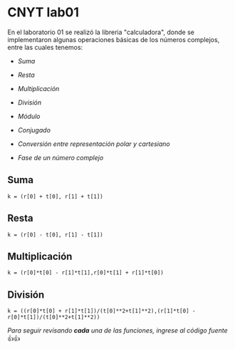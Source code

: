# CNYT lab01

En el laboratorio 01 se realizó la libreria "calculadora", donde se implementaron algunas operaciones básicas de los números complejos,
entre las cuales tenemos:
  
  * _Suma_
  
  * _Resta_
  
  * _Multiplicación_
  
  * _División_
  
  * _Módulo_
  
  * _Conjugado_
  
  * _Conversión entre representación polar y cartesiano_
  
  * _Fase de un número complejo_

## Suma

```
k = (r[0] + t[0], r[1] + t[1])
```

## Resta

```
k = (r[0] - t[0], r[1] - t[1])
```

## Multiplicación

```
k = (r[0]*t[0] - r[1]*t[1],r[0]*t[1] + r[1]*t[0])
```

## División

```
k = ((r[0]*t[0] + r[1]*t[1])/(t[0]**2+t[1]**2),(r[1]*t[0] - r[0]*t[1])/(t[0]**2+t[1]**2))
```

*Para seguir revisando __cada__ una de las funciones, ingrese al código fuente*:+1::+1:

